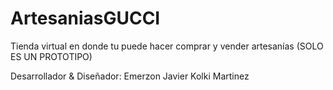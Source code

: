 # ArtesaniasGUCCI
Tienda virtual en donde tu puede hacer comprar y vender artesanías (SOLO ES UN PROTOTIPO)

Desarrollador & Diseñador: Emerzon Javier Kolki Martinez
